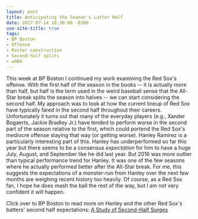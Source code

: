 ```yaml
---
layout: post
title: Anticipating the Season's Latter Half
date: 2017-07-14 10:30:00 -0300
use-site-title: true
tags:
- BP Boston
- Offense
- Roster construction
- Second-half splits
- wOBA
---
```


This week at BP Boston I continued my work examining the Red Sox's offense. With the first half of the season in the books -- it is actually more than half, but half is the term used in the weird
baseball sense that the All-Star break splits the season into halves -- we can start considering the second half.
My approach was to look at how the current lineup of Red Sox have typically fared in the second half throughout their careers. Unfortunately it turns
out that many of the everyday players (e.g., Xander Bogaerts, Jackie Bradley Jr.) have tended to perform worse in the second part of the season relative to the first, which could
portend the Red Sox's mediocre offense staying that way (or getting worse). Hanley Ramirez is a particularly interesting part of this.
Hanley has underperformed so far this year but there seems to be a consensus *expectation* for him to have a huge July, August, and September
like he did last year. But 2016 was more outlier than typical performance trend for Hanley. It was one of the few seasons where he actually 
performed better after the All-Star break. For me, this suggests the expectations of a monster-run from Hanley over the next few months are 
weighing recent history too heavily. Of course, as a Red Sox fan, I hope he does mash the ball the rest of the way, but I am not 
very confident it will happen.

Click over to BP Boston to read more on Hanley and the other Red Sox's batters' second half expectations: <a href = "http://boston.locals.baseballprospectus.com/2017/07/13/a-study-of-second-half-surges/" target = "_blank"> A Study of Second-Half Surges</a>